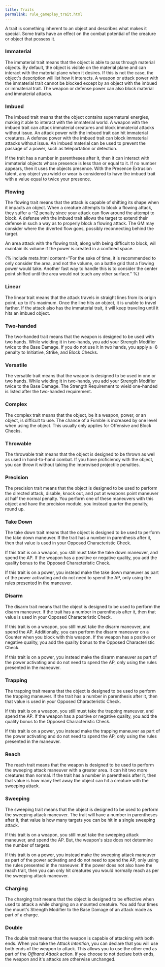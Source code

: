```yaml
---
title: Traits
permalink: rule_gameplay_trait.html
---
```


A trait is something inherent to an object and describes what makes it special. Some traits have an effect on the combat potential of the creature or object that possess it.

### Immaterial
The immaterial trait means that the object is able to pass through material objects. By default, the object is visible on the material plane and can interact with the material plane when it desires. If this is not the case, the object's description will list how it interacts. A weapon or attack power with the immaterial trait cannot be blocked except by an object with the imbued or immaterial trait. The weapon or defense power can also block material and immaterial attacks. 

### Imbued
The imbued trait means that the object contains supernatural energies, making it able to interact with the immaterial world. A weapon with the imbued trait can attack immaterial creatures and block immaterial attacks without issue. An attack power with the imbued trait can hit immaterial creatures. A defense power with the imbued trait can block immaterial attacks without issue. An imbued material can be used to prevent the passage of a power, such as teleportation or detection.

If the trait has a number in parentheses after it, then it can interact with immaterial objects whose presence is less than or equal to it. If no number appears, then it uses the objects presence. With the Presence Extrusion talent, any object you wield or wear is considered to have the imbued trait with a value equal to twice your presence.

### Flowing
The flowing trait means that the attack is capable of shifting its shape when it impacts an object. When a creature attempts to block a flowing attack, they suffer a -12 penalty since your attack can flow around the attempt to block. A defense with the imbued trait allows the target to extend their defense in such a way as to properly block a flowing attack. The GM may consider where the diverted flow goes, possibly reconnecting behind the target. 

An area attack with the flowing trait, along with being difficult to block, will maintain its volume if the power is created in a confined space. 

{% include meta.html content="For the sake of time, it is recommended to only consider the area, and not the volume, on a battle grid that a flowing power would take. Another fast way to handle this is to consider the center point shifted until the area would not touch any other surface." %}

### Linear
The linear trait means that the attack travels in straight lines from its origin point, up to it's maximum. Once the line hits an object, it is unable to travel farther. If the attack also has the immaterial trait, it will keep traveling until it hits an imbued object.

### Two-handed
The two-handed trait means that the weapon is designed to be used with two hands. While wielding it in two-hands, you add your Strength Modifier twice to the Base Damage. If you do not use it in two hands, you apply a -8 penalty to Initiative, Strike, and Block Checks.

### Versatile
The versatile trait means that the weapon is designed to be used in one or two hands. While wielding it in two-hands, you add your Strength Modifier twice to the Base Damage. The Strength Requirement to wield one-handed is listed after the two-handed requirement. 

### Complex
The complex trait means that the object, be it a weapon, power, or an object, is difficult to use. The chance of a Fumble is increased by one level when using the object. This usually only applies for Offensive and Block Checks.

### Throwable
The throwable trait means that the object is designed to be thrown as well as used in hand-to-hand combat. If you have proficiency with the object, you can throw it without taking the improvised projectile penalties.

### Precision
The precision trait means that the object is designed to be used to perform the directed attack, disable, knock out, and put at weapons point maneuver at half the normal penalty. You perform one of these maneuvers with this object and have the precision module, you instead quarter the penalty, round up.

### Take Down
The take down trait means that the object is designed to be used to perform the take down maneuver. If the trait has a number in parenthesis after it, then that value is used in your Opposed Characteristic Check.

If this trait is on a weapon, you still must take the take down maneuver, and spend the AP. If the weapon has a positive or negative quality, you add the quality bonus to the Opposed Characteristic Check.

If this trait is on a power, you instead make the take down maneuver as part of the power activating and do not need to spend the AP, only using the rules presented in the maneuver.

### Disarm
The disarm trait means that the object is designed to be used to perform the disarm maneuver. If the trait has a number in parenthesis after it, then that value is used in your Opposed Characteristic Check.

If this trait is on a weapon, you still must take the disarm maneuver, and spend the AP. Additionally, you can perform the disarm maneuver on a Counter when you block with this weapon. If the weapon has a positive or negative quality, you add the quality bonus to the Opposed Characteristic Check.

If this trait is on a power, you instead make the disarm maneuver as part of the power activating and do not need to spend the AP, only using the rules presented in the maneuver.

### Trapping
The trapping trait means that the object is designed to be used to perform the trapping maneuver. If the trait has a number in parenthesis after it, then that value is used in your Opposed Characteristic Check.

If this trait is on a weapon, you still must take the trapping maneuver, and spend the AP. If the weapon has a positive or negative quality, you add the quality bonus to the Opposed Characteristic Check.

If this trait is on a power, you instead make the trapping maneuver as part of the power activating and do not need to spend the AP, only using the rules presented in the maneuver.

### Reach

The reach trait means that the weapon is designed to be used to perform the sweeping attack maneuver with a greater area. It can hit two more creatures than normal. If the trait has a number in parenthesis after it, then that value is how many feet away the object can hit a creature with the sweeping attack.

### Sweeping
The sweeping trait means that the object is designed to be used to perform the sweeping attack maneuver. The trait will have a number in parentheses after it, that value is how many targets you can be hit in a single sweeping attack.

If this trait is on a weapon, you still must take the sweeping attack maneuver, and spend the AP. But, the weapon's size does not determine the number of targets.

If this trait is on a power, you instead make the sweeping attack maneuver as part of the power activating and do not need to spend the AP, only using the rules presented in the maneuver. If the power does not also have the reach trait, then you can only hit creatures you would normally reach as per the sweeping attack maneuver.

### Charging
The charging trait means that the object is designed to be effective when used to attack a while charging on a mounted creatuire. You add four times the mount's Strength Modifier to the Base Damage of an attack made as part of a charge.

### Double
The double trait means that the weapon is capable of attacking with both ends. When you take the _Attack Intention_, you can declare that you will use both ends of the weapon to attack. This allows you to use the other end as part of the _Offhand Attack_ action. If you choose to not declare both ends, the weapon and it's attacks are otherwise unchanged.